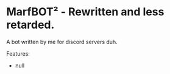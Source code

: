 # MarfBOT² - Rewritten and less retarded.

A bot written by me for discord servers duh.

Features:
* null

